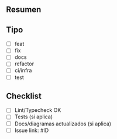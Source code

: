 ## Resumen
<!-- Qué cambia y por qué -->

## Tipo
- [ ] feat
- [ ] fix
- [ ] docs
- [ ] refactor
- [ ] ci/infra
- [ ] test

## Checklist
- [ ] Lint/Typecheck OK
- [ ] Tests (si aplica)
- [ ] Docs/diagramas actualizados (si aplica)
- [ ] Issue link: #ID
